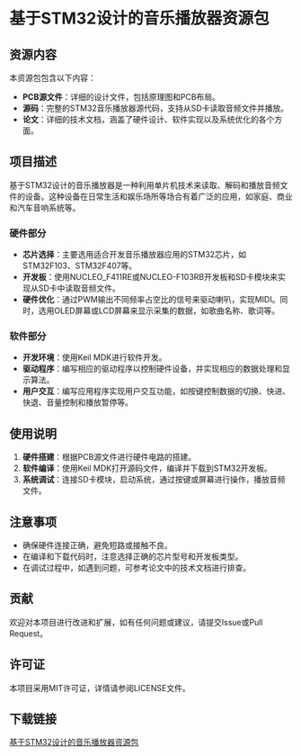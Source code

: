# 基于STM32设计的音乐播放器资源包

## 资源内容
本资源包包含以下内容：
- **PCB源文件**：详细的设计文件，包括原理图和PCB布局。
- **源码**：完整的STM32音乐播放器源代码，支持从SD卡读取音频文件并播放。
- **论文**：详细的技术文档，涵盖了硬件设计、软件实现以及系统优化的各个方面。

## 项目描述
基于STM32设计的音乐播放器是一种利用单片机技术来读取、解码和播放音频文件的设备。这种设备在日常生活和娱乐场所等场合有着广泛的应用，如家庭、商业和汽车音响系统等。

### 硬件部分
- **芯片选择**：主要选用适合开发音乐播放器应用的STM32芯片，如STM32F103、STM32F407等。
- **开发板**：使用NUCLEO_F411RE或NUCLEO-F103RB开发板和SD卡模块来实现从SD卡中读取音频文件。
- **硬件优化**：通过PWM输出不同频率占空比的信号来驱动喇叭，实现MIDI。同时，选用OLED屏幕或LCD屏幕来显示采集的数据，如歌曲名称、歌词等。

### 软件部分
- **开发环境**：使用Keil MDK进行软件开发。
- **驱动程序**：编写相应的驱动程序以控制硬件设备，并实现相应的数据处理和显示算法。
- **用户交互**：编写应用程序实现用户交互功能，如按键控制数据的切换、快进、快退、音量控制和播放暂停等。

## 使用说明
1. **硬件搭建**：根据PCB源文件进行硬件电路的搭建。
2. **软件编译**：使用Keil MDK打开源码文件，编译并下载到STM32开发板。
3. **系统调试**：连接SD卡模块，启动系统，通过按键或屏幕进行操作，播放音频文件。

## 注意事项
- 确保硬件连接正确，避免短路或接触不良。
- 在编译和下载代码时，注意选择正确的芯片型号和开发板类型。
- 在调试过程中，如遇到问题，可参考论文中的技术文档进行排查。

## 贡献
欢迎对本项目进行改进和扩展，如有任何问题或建议，请提交Issue或Pull Request。

## 许可证
本项目采用MIT许可证，详情请参阅LICENSE文件。

## 下载链接

[基于STM32设计的音乐播放器资源包](https://pan.quark.cn/s/5d7a8f1491cc)
